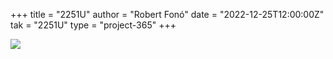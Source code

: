 +++
title = "2251U"
author = "Robert Fonó"
date = "2022-12-25T12:00:00Z"
tak = "2251U"
type = "project-365"
+++

![](2022-12-25.jpeg)
